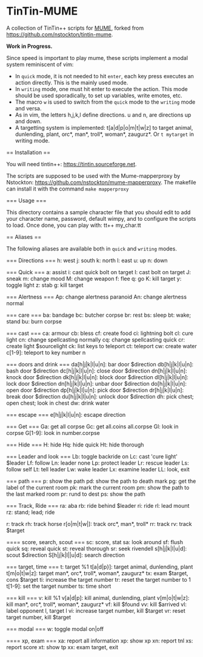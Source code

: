 # TinTin-MUME
A collection of TinTin++ scripts for [MUME](http://mume.org "MUME Home Page"),
forked from <https://github.com/nstockton/tintin-mume>.

**Work in Progress.**

Since speed is important to play mume, these scripts implement
a modal system reminiscent of vim:
- In `quick` mode, it is not needed to hit `enter`, each key press
  executes an action directly. This is the mainly used mode.
- In `writing` mode, one must hit enter to execute the action. This
  mode should be used sporadically, to set up variables, write emotes,
  etc.
- The macro `w` is used to switch from the `quick` mode to the
  `writing` mode and versa.
- As in vim, the letters h,j,k,l define directions. u and n, are
  directions up and down.
- A targetting system is implemented: t[a|d|p|o|m|t|w|z] to target
  animal, dunlending, plant, orc\*, man\*, troll\*, woman\*, zaugurz\*.
  Or `t mytarget` in writing mode.

== Installation ==

You will need tintin++: <https://tintin.sourceforge.net>.

The scripts are supposed to be used with the Mume-mapperproxy by
Nstockton: <https://github.com/nstockton/mume-mapperproxy>.
The makefile can install it with the command `make mapperproxy`

=== Usage ===

This directory contains a sample character file that you should
edit to add your character name, password, default wimpy, and
to configure the scripts to load. Once done, you can play with:
    tt++ my_char.tt

== Aliases ==

The following aliases are available both in `quick` and `writing`
modes.

=== Directions ===
h: west
j: south
k: north
l: east
u: up
n: down

=== Quick ===
a: assist
i: cast quick bolt on target
I: cast bolt on target
J: sneak
m: change mood
M: change weapon
f: flee
q: go
K: kill target
y: toggle light
z: stab
g: kill target

=== Alertness ===
Ap: change alertness paranoid
An: change alertness normal

=== care ===
ba: bandage
bc: butcher corpse
br: rest
bs: sleep
bt: wake; stand
bu: burn corpse

=== cast ===
ca: armour
cb: bless
cf: create food
ci: lightning bolt
cl: cure light
cn: change spellcasting normally
cq: change spellcasting quick
cr: create light $sourcelight
ck: list keys to teleport
ct: teleport
cw: create water
c[1-9]: teleport to key number n

=== doors and drink ===
da[h|j|k|l|u|n]: bar door $direction
db[h|j|k|l|u|n]: bash door $direction
dc[h|j|k|l|u|n]: close door $direction
dn[h|j|k|l|u|n]: knock door $direction
dk[h|j|k|l|u|n]: block door $direction
dl[h|j|k|l|u|n]: lock door $direction
dn[h|j|k|l|u|n]: unbar door $direction
do[h|j|k|l|u|n]: open door $direction
dp[h|j|k|l|u|n]: pick door $direction
dr[h|j|k|l|u|n]: break door $direction
du[h|j|k|l|u|n]: unlock door $direction
dh: pick chest; open chest; look in chest
dw: drink water

=== escape ===
e[h|j|k|l|u|n]: escape direction

=== Get ===
Ga: get all corpse
Gc: get all.coins all.corpse
Gl: look in corpse
G[1-9]: look in number.corpse

=== Hide ===
H: hide
Hq: hide quick
Ht: hide thorough

=== Leader and look ===
Lb: toggle backride on
Lc: cast 'cure light' $leader
Lf: follow
Ln: leader none
Lp: protect leader
Lr: rescue leader
Ls: follow self
Lt: tell leader
Lw: wake leader
Lx: examine leader
LL: look, exit

=== path ===
p: show the path
pd: show the path to death mark
pg: get the label of the current room
pk: mark the current room
pm: show the path to the last marked room
pr: rund to dest
ps: show the path

=== Track, Ride ===
ra: aba
rb: ride behind $leader
ri: ride
rl: lead mount
rz: stand; lead; ride

r: track
rh: track horse
r[o|m|t|w|]: track orc\*, man\*, troll\*
rr: track
rv: track $target

==== score, search, scout ===
sc: score, stat
sa: look around
sf: flush quick
sq: reveal quick
st: reveal thorough
sr: seek rivendell
s[h|j|k|l|u|d]: scout $direction
S[h|j|k|l||u|d]: search direction

=== target, time ===
t: target %1
t[a|d|p}]: target animal, dunlending, plant
t[m|o|t|w|z]: target man\*, orc\*, troll\*, woman\*, zaugurz\*
tx: exam $target, cons $target
ti: increase the target number
tr: reset the target number to 1
t[1-9]: set the target number 
ts: time short

=== kill ===
v: kill %1
v[a|d|p]: kill animal, dunlending, plant
v[m|o|t|w|z]: kill man\*, orc\*, troll\*, woman\*, zaugurz\*
vf: kill $found
vv: kill $arrived
vl: label opponent l, target l
vi: increase target number, kill $target
vr: reset target number, kill $target

=== modal ===
w: toggle modal on|off

==== xp, exam ===
xa: report all information
xp: show xp
xn: report tnl
xs: report score
xt: show tp
xx: exam target, exit

